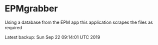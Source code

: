 # EPMgrabber
Using a database from the EPM app this application scrapes the files as required


Latest backup: Sun Sep 22 09:14:01 UTC 2019
